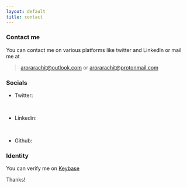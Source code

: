 ```yaml
---
layout: default
title: contact
---
```

### Contact me

You can contact me on various platforms like twitter and LinkedIn or mail me at 

>  <a href = "mailto:arorarachit@outlook.com" target="_blank" rel="noopener"> arorarachit@outlook.com </a>
or
 <a href = "mailto:arorarachit@protonmail.com" target="_blank" rel="noopener"> arorarachit@protonmail.com </a>

### Socials
<!-- Add font awesome icons -->
* Twitter: <a href="#" class="fa fa-twitter" href = "https://twitter.com/rach1tarora" target="_blank" rel="noopener" ></a> &nbsp; 
<br>

* Linkedin:<a href="#" class="fa fa-linkedin" href = "https://www.linkedin.com/in/rach1tarora/" target="_blank" rel="noopener" ></a> &nbsp; 
<br>

* Github: <a href="#" class="fa fa-github" href = "https://github.com/rach1tarora" target="_blank" rel="noopener" ></a> &nbsp; 



<!-- Add icon library -->
<link rel="stylesheet" href="https://cdnjs.cloudflare.com/ajax/libs/font-awesome/4.7.0/css/font-awesome.min.css">


### Identity
You can verify me on <a href="https://keybase.io/rachitaroraa" target="_blank" rel="noopener">Keybase</a> 


Thanks!
